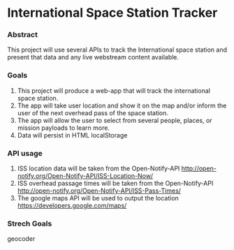 # International Space Station Tracker

### Abstract

This project will use several APIs to track the International space station and present that data and any live webstream content available.

### Goals

1) This project will produce a web-app that will track the international space station.
2) The app will take user location and show it on the map and/or inform the user of the next overhead pass of the space station.
3) The app will allow the user to select from several people, places, or mission payloads to learn more.
4) Data will persist in HTML localStorage

### API usage

1) ISS location data will be taken from the Open-Notify-API http://open-notify.org/Open-Notify-API/ISS-Location-Now/
2) ISS overhead passage times will be taken from the Open-Notify-API http://open-notify.org/Open-Notify-API/ISS-Pass-Times/
3) The google maps API will be used to output the location https://developers.google.com/maps/

### Strech Goals
geocoder
